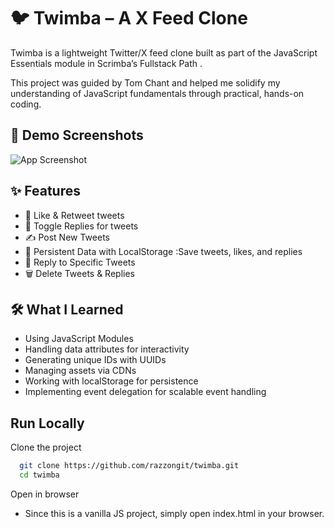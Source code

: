 
# 🐦 Twimba – A X Feed Clone

Twimba is a lightweight Twitter/X feed clone built as part of the JavaScript Essentials module in Scrimba’s Fullstack Path
.

This project was guided by Tom Chant and helped me solidify my understanding of JavaScript fundamentals through practical, hands-on coding.


## 📸 Demo Screenshots

![App Screenshot](https://via.placeholder.com/468x300?text=App+Screenshot+Here)


## ✨ Features

- 🔄 Like & Retweet tweets
- 💬 Toggle Replies for tweets
- ✍️ Post New Tweets
- 💾 Persistent Data with LocalStorage :Save tweets, likes, and replies
- 📌 Reply to Specific Tweets
- 🗑️ Delete Tweets & Replies

## 🛠️ What I Learned

- Using JavaScript Modules
- Handling data attributes for interactivity
- Generating unique IDs with UUIDs
- Managing assets via CDNs
- Working with localStorage for persistence
- Implementing event delegation for scalable event handling


## Run Locally

Clone the project

```bash
  git clone https://github.com/razzongit/twimba.git
  cd twimba
```

Open in browser
- Since this is a vanilla JS project, simply open index.html in your browser.



